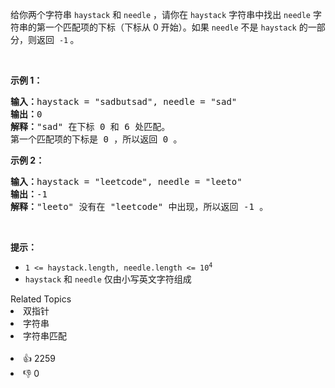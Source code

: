 <p>给你两个字符串&nbsp;<code>haystack</code> 和 <code>needle</code> ，请你在 <code>haystack</code> 字符串中找出 <code>needle</code> 字符串的第一个匹配项的下标（下标从 0 开始）。如果&nbsp;<code>needle</code> 不是 <code>haystack</code> 的一部分，则返回&nbsp; <code>-1</code><strong> </strong>。</p>

<p>&nbsp;</p>

<p><strong class="example">示例 1：</strong></p>

<pre>
<strong>输入：</strong>haystack = "sadbutsad", needle = "sad"
<strong>输出：</strong>0
<strong>解释：</strong>"sad" 在下标 0 和 6 处匹配。
第一个匹配项的下标是 0 ，所以返回 0 。
</pre>

<p><strong class="example">示例 2：</strong></p>

<pre>
<strong>输入：</strong>haystack = "leetcode", needle = "leeto"
<strong>输出：</strong>-1
<strong>解释：</strong>"leeto" 没有在 "leetcode" 中出现，所以返回 -1 。
</pre>

<p>&nbsp;</p>

<p><strong>提示：</strong></p>

<ul> 
 <li><code>1 &lt;= haystack.length, needle.length &lt;= 10<sup>4</sup></code></li> 
 <li><code>haystack</code> 和 <code>needle</code> 仅由小写英文字符组成</li> 
</ul>

<div><div>Related Topics</div><div><li>双指针</li><li>字符串</li><li>字符串匹配</li></div></div><br><div><li>👍 2259</li><li>👎 0</li></div>